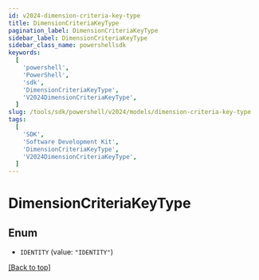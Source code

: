 ```yaml
---
id: v2024-dimension-criteria-key-type
title: DimensionCriteriaKeyType
pagination_label: DimensionCriteriaKeyType
sidebar_label: DimensionCriteriaKeyType
sidebar_class_name: powershellsdk
keywords:
  [
    'powershell',
    'PowerShell',
    'sdk',
    'DimensionCriteriaKeyType',
    'V2024DimensionCriteriaKeyType',
  ]
slug: /tools/sdk/powershell/v2024/models/dimension-criteria-key-type
tags:
  [
    'SDK',
    'Software Development Kit',
    'DimensionCriteriaKeyType',
    'V2024DimensionCriteriaKeyType',
  ]
---
```


# DimensionCriteriaKeyType

## Enum

- `IDENTITY` (value: `"IDENTITY"`)

[[Back to top]](#)
